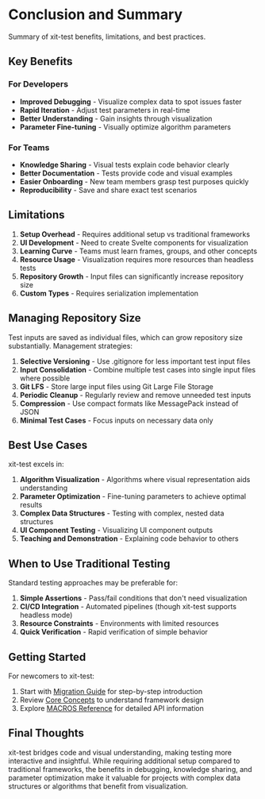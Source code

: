 # Conclusion and Summary

Summary of xit-test benefits, limitations, and best practices.

## Key Benefits

### For Developers
- **Improved Debugging** - Visualize complex data to spot issues faster
- **Rapid Iteration** - Adjust test parameters in real-time
- **Better Understanding** - Gain insights through visualization
- **Parameter Fine-tuning** - Visually optimize algorithm parameters

### For Teams
- **Knowledge Sharing** - Visual tests explain code behavior clearly
- **Better Documentation** - Tests provide code and visual examples
- **Easier Onboarding** - New team members grasp test purposes quickly
- **Reproducibility** - Save and share exact test scenarios

## Limitations

1. **Setup Overhead** - Requires additional setup vs traditional frameworks
2. **UI Development** - Need to create Svelte components for visualization
3. **Learning Curve** - Teams must learn frames, groups, and other concepts
4. **Resource Usage** - Visualization requires more resources than headless tests
5. **Repository Growth** - Input files can significantly increase repository size
6. **Custom Types** - Requires serialization implementation

## Managing Repository Size

Test inputs are saved as individual files, which can grow repository size substantially. Management strategies:

1. **Selective Versioning** - Use .gitignore for less important test input files
2. **Input Consolidation** - Combine multiple test cases into single input files where possible
3. **Git LFS** - Store large input files using Git Large File Storage
4. **Periodic Cleanup** - Regularly review and remove unneeded test inputs
5. **Compression** - Use compact formats like MessagePack instead of JSON
6. **Minimal Test Cases** - Focus inputs on necessary data only

## Best Use Cases

xit-test excels in:

1. **Algorithm Visualization** - Algorithms where visual representation aids understanding
2. **Parameter Optimization** - Fine-tuning parameters to achieve optimal results
3. **Complex Data Structures** - Testing with complex, nested data structures
4. **UI Component Testing** - Visualizing UI component outputs
5. **Teaching and Demonstration** - Explaining code behavior to others

## When to Use Traditional Testing

Standard testing approaches may be preferable for:

1. **Simple Assertions** - Pass/fail conditions that don't need visualization
2. **CI/CD Integration** - Automated pipelines (though xit-test supports headless mode)
3. **Resource Constraints** - Environments with limited resources
4. **Quick Verification** - Rapid verification of simple behavior

## Getting Started

For newcomers to xit-test:

1. Start with [Migration Guide](./02-migration.md) for step-by-step introduction
2. Review [Core Concepts](./03-concepts.md) to understand framework design
3. Explore [MACROS Reference](./05-MACROS.md) for detailed API information

## Final Thoughts

xit-test bridges code and visual understanding, making testing more interactive and insightful. While requiring additional setup compared to traditional frameworks, the benefits in debugging, knowledge sharing, and parameter optimization make it valuable for projects with complex data structures or algorithms that benefit from visualization.
